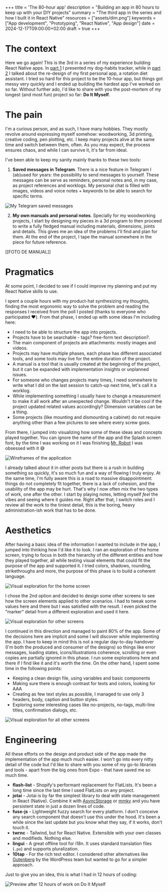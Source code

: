 +++
title = 'The 80-hour app'
description = "Building an app in 80 hours to keep up with your DIY projects"
summary = "The third app in the series and how I built it in React Native"
resources = ["assets/dim.png"]
keywords = ["App development", "Prototyping", "React Native", "App design"]
date = 2024-12-17T09:00:00+02:00
draft = true
+++

# The context

Here we go again! This is the 3rd in a series of my experience building React Native apps. In [part 1](https://blog.serchinastico.com/posts/40-hour-app/) I presented my dog-habits tracker, while in [part 2](https://blog.serchinastico.com/posts/20-hour-app/) I talked about the re-design of my first personal app, a rotation diet assistant. I tried so hard for this project to be the 10-hour app, but things got messy very quickly and I ended up building the hardest app I've worked on so far. Without further ado, I'd like to share with you the post-mortem of my longest (and most fun) project so far: **Do It Myself**.

# The pain

I'm a curious person, and as such, I have many hobbies. They mostly revolve around expressing myself somehow: woodworking, 3d printing, creative coding, pen plotting, etc. I keep many projects alive at the same time and switch between them, often. As you may expect, the process ensures chaos, and while I can survive it, it's far from ideal.

I've been able to keep my sanity mainly thanks to these two tools:

1. **Saved messages in Telegram**. There is a nice feature in Telegram I (ab)used for years: the possibility to send messages to yourself. These messages can be serve as reminders, personal notes and, in my case, as project references and worklogs. My personal chat is filled with images, videos and voice notes + keywords to be able to search for specific terms.

![My Telegram saved messages](assets/telegram.gif)

2. **My own manuals and personal notes**. Specially for my woodworking projects, I start by designing my pieces in a 3d program to then proceed to write a fully fledged manual including materials, dimensions, joints and details. This gives me an idea of the problems I'll find and plan for them. At the end of the project, I tape the manual somewhere in the piece for future reference.

[[FOTO DE MANUAL]]

# Pragmatics

At some point, I decided to see if I could improve my planning and put my React Native skills to use.

I spent a couple hours with my product-hat synthesizing my thoughts, finding the most ergonomic way to solve the problem and reading the responses I received from the poll I posted (thanks to everyone who participated ❤️). From that phase, I ended up with some ideas I'm including here:
- I need to be able to structure the app into projects.
- Projects have to be searchable - tags? free-form text description?.
- The main component of projects are attachments: mostly images and videos.
- Projects may have multiple phases, each phase has different associated tools, and some tools may live for the entire duration of the project.
- A manual is a tool that is usually created at the beginning of the project, but it can be expanded with implementation insights or unplanned issues.
- For someone who changes projects many times, I need somewhere to write what I did on the last session to catch-up next time, let's call it a worklog.
- While implementing something I usually have to change a measurement to make it all work after an unexpected change. Wouldn't it be cool if the project updated related values accordingly? Dimension variables can be a thing.
- Some projects (like mounting and dismounting a cabinet) do not require anything other than a few pictures to see where every screw goes.

From there, I jumped into visualizing how some of these ideas and concepts played together. You can ignore the name of the app and the Splash screen font, by the time I was working on it I was finishing [Mr. Robot](https://www.imdb.com/title/tt4158110) I was obsessed with it 😅

![Wireframes of the application](assets/wireframes.png)

I already talked about it in other posts but there is a rush in building something so quickly, it's so much fun and a way of flowing I truly enjoy. At the same time, I'm fully aware this is a road to massive disappointment: things do not completely fit together, there is a lack of cohesion, and the usability of the app may be hurt. That's why I now often mix the two types of work, one after the other. I start by playing notes, letting myself *feel* the vibes and seeing where it guides me. Right after that, I switch roles and I review all the work to the tiniest detail, this is the boring, heavy administration-ish work that has to be done.

# Aesthetics

After having a basic idea of the information I wanted to include in the app, I jumped into thinking how I'd like it to look. I ran an exploration of the home screen, trying to focus in both the hierarchy of the different entities and how they played together, all while testing visual elements that could fit the purpose of the app and supported it. I tried colors, shadows, rounding, strikethroughs and more, the purpose of this phase is to build a coherent language.

![Visual exploration for the home screen](assets/home%20exploration.png)

I chose the 2nd option and decided to design some other screens to see how the screen elements applied to other scenarios. I had to tweak some values here and there but I was satisfied with the result. I even picked the "marker" detail from a different exploration and used it here.

![Visual exploration for other screens](assets/first%20screens%20explorations.png)

I continued in this direction and managed to paint 80% of the app. Some of the decisions here are implicit and some I will discover while implementing the app. I have to keep in mind this is not a regular day-to-day handover (I'm both the produced and consumer of the designs) so things like error messages, loading states, icons/illustrations coherence, scrolling or even copies are partially ignored in this phase. I run some explorations here and there if I find like it and it's worth the time. On the other hand, I spent some time in the following points:
- Keeping a clean design file, using variables and basic components
- Making sure there is enough contrast for texts and colors, looking for AAA
- Creating as few text styles as possible, I managed to use only 3 headers, body, caption and button styles.
- Exploring some interesting cases like no-projects, no-tags, multi-line titles, confirmation dialogs, etc.

![Visual exploration for all other screens](assets/full%20exploration.png)

# Engineering

All these efforts on the design and product side of the app made the implementation of the app much much easier. I won't go into every nitty detail of the code but I'd like to share with you some of my go-to libraries and tools - apart from the big ones from Expo - that have saved me so much time.
- **flash-list** - Shopify's performant replacement for FlatLists. It's been a long time since the last time I used FlatLists on any project.
- **jotai** - Jotai is by far the simplest library to deal with state management in React (Native). Combine it with [AsyncStorage](https://docs.expo.dev/versions/latest/sdk/async-storage/) or [mmkv](https://github.com/mrousavy/react-native-mmkv) and you have persistent state in just a dozen lines of code.
- **fuse-js** - Lightweight fuzzy search for every platform. I don't conceive any search component that doesn't use this under the hood. It's been a while since the last update but you know what they say, if it works, don't touch it.
- **twrnc** - Tailwind, but for React Native. Extensible with your own classes and modifieds. Nothing else.
- **lingui** - A great offline tool for i18n. It uses standard translation files (`.po`) and supports pluralization.
- **10tap** - For the rich text editor. I considered other alternatives like [Gutenberg](https://github.com/WordPress/gutenberg) by the WordPress team but wanted to go for a simpler approach.

Just to give you an idea, this is what I had in 12 hours of coding:

![Preview after 12 hours of work on Do It Myself](assets/dim_preview.gif)